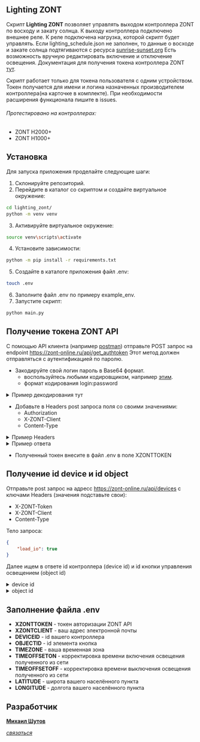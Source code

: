 ## Lighting ZONT
Скрипт **Lighting ZONT** позволяет управлять выходом контроллера
ZONT по восходу и закату солнца. К выходу контроллера
подключено внешнее реле. К реле подключена нагрузка, которой скрипт будет управлять.
Если lighting_schedule.json не заполнен, то данные о восходе 
и закате солнца подтягиваются с ресурса [sunrise-sunset.org](https://sunrise-sunset.org)
Есть возможность вручную редактировать включение и отключение освещения.
Документация для получения токена контроллера ZONT [тут](https://zont-online.ru/api/docs/).

Скрипт работает только для токена пользователя с одним устройством.
Токен получается для имени и логина назначенных производителем контроллера(на карточке в комплекте).
При необходимости расширения функционала пишите в issues. 

###### *Протестировано на контроллерах:*
* ZONT H2000+
* ZONT H1000+


## Установка
Для запуска приложения проделайте следующие шаги:
1. Склонируйте репозиторий.
2. Перейдите в каталог со скриптом и создайте виртуальное окружение:
```bash
cd lighting_zont/
python -m venv venv
```
3. Активируйте виртуальное окружение:
```bash
source venv\scripts\activate
```
4. Установите зависимости:
```bash
python -m pip install -r requirements.txt
```
5. Создайте в каталоге приложения файл .env:
```bash
touch .env
```
6. Заполните файл .env по примеру example_env.
7. Запустите скрипт:
```bash
python main.py
```

## Получение токена ZONT API
С помощью API клиента (например [postman](https://www.postman.com/downloads/))
отправьте POST запрос на endpoint https://zont-online.ru/api/get_authtoken
Этот метод должен отправляться с аутентификацией по паролю.
+ Закодируйте свой логин пароль в Base64 формат.
    * воспользуйтесь любыми кодировщиком, например [этим](https://www.base64encode.org/).
    * формат кодирования login:password
 
 
<details>
<summary>Пример декодирования тут</summary>

![base64](./data/img/base64.png)

</details>

+ Добавьте в Headers post запроса поля со своими значениями:
    * Authorization
    * X-ZONT-Client
    * Content-Type

<details>
<summary>Пример Headers</summary>

![post_request](./data/img/post_request.png)

</details>

<details>
<summary>Пример ответа</summary>

![response_token](./data/img/response_token.png)

</details>

+ Полученный токен внесите в файл .env в поле XZONTTOKEN

## Получение id device и id object
Отправьте post запрос на адресс https://zont-online.ru/api/devices
c ключами Headers (значения подставьте свои):
* X-ZONT-Token
* X-ZONT-Client
* Content-Type

Тело запроса:
```json
{
    "load_io": true
}
```
Далее ищем в ответе id контроллера (device id) 
и id кнопки управления освещением (object id)

<details>
<summary>device id</summary>

![device_id](./data/img/device_id.png)

</details>
<details>
<summary>object id</summary>

![object_id](./data/img/object_id.png)

</details>

## Заполнение файла .env
+ **XZONTTOKEN** - токен авторизации ZONT API
+ **XZONTCLIENT** - ваш адрес электронной почты
+ **DEVICEID** - id вашего контроллера
+ **OBJECTID** - id элемента кнопка
+ **TIMEZONE** - ваша временная зона
+ **TIMEOFFSETON** - корректировка времени включения освещения полученного из сети
+ **TIMEOFFSETOFF** - корректировка времени выключения освещения полученного из сети
+ **LATITUDE** - широта вашего населённого пункта
+ **LONGITUDE** - долгота вашего населённого пункта

## Разработчик
**[Михаил Шутов](https://github.com/mihvs)**

*[связаться](https://t.me/MihVS)*